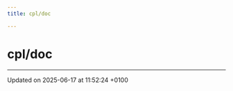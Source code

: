 ```yaml
---
title: cpl/doc

---
```


# cpl/doc








-------------------------------

Updated on 2025-06-17 at 11:52:24 +0100
